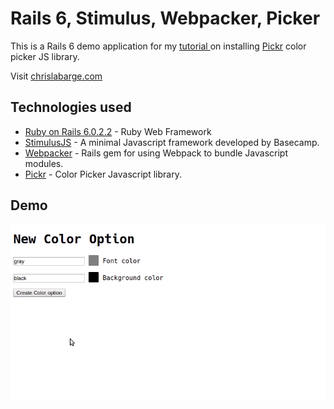 # Rails 6, Stimulus, Webpacker, Picker

This is a Rails 6 demo application for my [ tutorial
](chrislabarge.com/posts/color-picker/) on installing
[Pickr](https://github.com/Simonwep/pickr) color picker JS library.

Visit [chrislabarge.com](http://chrislabarge.com)

Technologies used
-----------------------------

- [Ruby on Rails 6.0.2.2](https://github.com/rails/rails) - Ruby Web Framework
- [StimulusJS](https://github.com/stimulusjs/stimulus) - A minimal Javascript framework developed by Basecamp.
- [Webpacker](https://github.com/rails/webpacker) - Rails gem for using Webpack to bundle Javascript modules.
- [Pickr](https://github.com/Simonwep/pickr) - Color Picker Javascript library.

Demo
-------------------

![](https://github.com/chrislabarge/color-picker-demo/blob/master/public/stimulus.gif)
